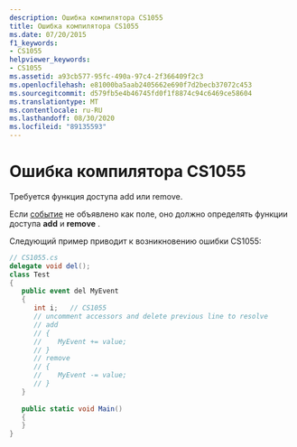 ```yaml
---
description: Ошибка компилятора CS1055
title: Ошибка компилятора CS1055
ms.date: 07/20/2015
f1_keywords:
- CS1055
helpviewer_keywords:
- CS1055
ms.assetid: a93cb577-95fc-490a-97c4-2f366409f2c3
ms.openlocfilehash: e81000ba5aab2405662e690f7d2becb37072c453
ms.sourcegitcommit: d579fb5e4b46745fd0f1f8874c94c6469ce58604
ms.translationtype: MT
ms.contentlocale: ru-RU
ms.lasthandoff: 08/30/2020
ms.locfileid: "89135593"
---
```

# <a name="compiler-error-cs1055"></a>Ошибка компилятора CS1055
Требуется функция доступа add или remove.  
  
 Если [событие](../language-reference/keywords/event.md) не объявлено как поле, оно должно определять функции доступа **add** и **remove** .  
  
 Следующий пример приводит к возникновению ошибки CS1055:  
  
```csharp  
// CS1055.cs  
delegate void del();  
class Test  
{  
   public event del MyEvent  
   {  
      int i;   // CS1055  
      // uncomment accessors and delete previous line to resolve  
      // add  
      // {  
      //    MyEvent += value;  
      // }  
      // remove  
      // {  
      //    MyEvent -= value;  
      // }  
   }  
  
   public static void Main()  
   {  
   }  
}  
```
